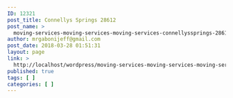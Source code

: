 ```yaml
---
ID: 12321
post_title: Connellys Springs 28612
post_name: >
  moving-services-moving-services-moving-services-connellyssprings-28612
author: mrgabonijeff@gmail.com
post_date: 2018-03-28 01:51:31
layout: page
link: >
  http://localhost/wordpress/moving-services-moving-services-moving-services-connellyssprings-28612/
published: true
tags: [ ]
categories: [ ]
---
```

